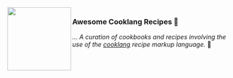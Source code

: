 <!-- markdownlint-disable first-line-heading line-length -->
<img src="https://cooklang.org/images/logo.svg" align="left" width="144px" height="144px"/>

<!-- markdownlint-disable no-trailing-punctuation -->
### Awesome Cooklang Recipes :green_salad:

<!-- markdownlint-disable no-trailing-punctuation -->
_... A curation of cookbooks and recipes involving the use of the [cooklang][1] recipe markup language._ :open_book:

<br/>
<br/>
<br/>

[1]: https://cooklang.org/
